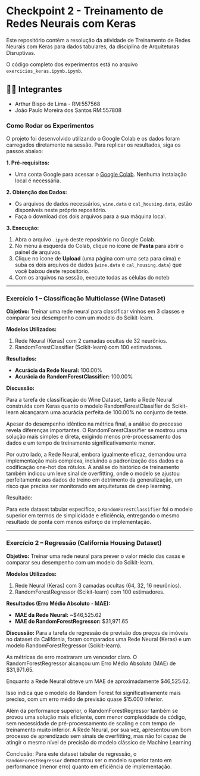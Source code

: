 # Checkpoint 2 - Treinamento de Redes Neurais com Keras

Este repositório contém a resolução da atividade de Treinamento de Redes Neurais com Keras para dados tabulares, da disciplina de Arquiteturas Disruptivas.

O código completo dos experimentos está no arquivo `exercicios_keras.ipynb.ipynb`.

## 👨‍💻 Integrantes

- Arthur Bispo de Lima - RM:557568
- João Paulo Moreira dos Santos RM:557808

### Como Rodar os Experimentos

O projeto foi desenvolvido utilizando o Google Colab e os dados foram carregados diretamente na sessão. Para replicar os resultados, siga os passos abaixo:

**1. Pré-requisitos:**
* Uma conta Google para acessar o [Google Colab](https://colab.research.google.com/). Nenhuma instalação local é necessária.

**2. Obtenção dos Dados:**
* Os arquivos de dados necessários, `wine.data` e `cal_housing.data`, estão disponíveis neste próprio repositório.
* Faça o download dos dois arquivos para a sua máquina local.

**3. Execução:**
1.  Abra o arquivo `.ipynb` deste repositório no Google Colab.
2.  No menu à esquerda do Colab, clique no ícone de **Pasta** para abrir o painel de arquivos.
3.  Clique no ícone de **Upload** (uma página com uma seta para cima) e suba os dois arquivos de dados (`wine.data` e `cal_housing.data`) que você baixou deste repositório.
4.  Com os arquivos na sessão, execute todas as células do noteb
---

### Exercício 1 – Classificação Multiclasse (Wine Dataset)

**Objetivo:** Treinar uma rede neural para classificar vinhos em 3 classes e comparar seu desempenho com um modelo do Scikit-learn.

**Modelos Utilizados:**
1.  Rede Neural (Keras) com 2 camadas ocultas de 32 neurônios.
2.  RandomForestClassifier (Scikit-learn) com 100 estimadores.

**Resultados:**
* **Acurácia da Rede Neural:** 100.00%
* **Acurácia do RandomForestClassifier:** 100.00%

**Discussão:**

Para a tarefa de classificação do Wine Dataset, tanto a Rede Neural construída com Keras quanto o modelo RandomForestClassifier do Scikit-learn alcançaram uma acurácia perfeita de 100.00% no conjunto de teste.

Apesar do desempenho idêntico na métrica final, a análise do processo revela diferenças importantes. O RandomForestClassifier se mostrou uma solução mais simples e direta, exigindo menos pré-processamento dos dados e um tempo de treinamento significativamente menor.

Por outro lado, a Rede Neural, embora igualmente eficaz, demandou uma implementação mais complexa, incluindo a padronização dos dados e a codificação one-hot dos rótulos. A análise do histórico de treinamento também indicou um leve sinal de overfitting, onde o modelo se ajustou perfeitamente aos dados de treino em detrimento da generalização, um risco que precisa ser monitorado em arquiteturas de deep learning.

Resultado:

Para este dataset tabular específico, o `RandomForestClassifier` foi o modelo superior em termos de simplicidade e eficiência, entregando o mesmo resultado de ponta com menos esforço de implementação.

---

### Exercício 2 – Regressão (California Housing Dataset)

**Objetivo:** Treinar uma rede neural para prever o valor médio das casas e comparar seu desempenho com um modelo do Scikit-learn.

**Modelos Utilizados:**
1.  Rede Neural (Keras) com 3 camadas ocultas (64, 32, 16 neurônios).
2.  RandomForestRegressor (Scikit-learn) com 100 estimadores.

**Resultados (Erro Médio Absoluto - MAE):**
* **MAE da Rede Neural:** ~$46,525.62
* **MAE do RandomForestRegressor:** $31,971.65

**Discussão:**
Para a tarefa de regressão de previsão dos preços de imóveis no dataset da Califórnia, foram comparados uma Rede Neural (Keras) e um modelo RandomForestRegressor (Scikit-learn).

As métricas de erro mostraram um vencedor claro. O RandomForestRegressor alcançou um Erro Médio Absoluto (MAE) de $31,971.65. 

Enquanto a Rede Neural obteve um MAE de aproximadamente $46,525.62. 

Isso indica que o modelo de Random Forest foi significativamente mais preciso, com um erro médio de previsão quase $15.000 inferior.

Além da performance superior, o RandomForestRegressor também se provou uma solução mais eficiente, com menor complexidade de código, sem necessidade de pré-processamento de scaling e com tempo de treinamento muito inferior. A Rede Neural, por sua vez, apresentou um bom processo de aprendizado sem sinais de overfitting, mas não foi capaz de atingir o mesmo nível de precisão do modelo clássico de Machine Learning.

Conclusão: Para este dataset tabular de regressão, o `RandomForestRegressor` demonstrou ser o modelo superior tanto em performance (menor erro) quanto em eficiência de implementação.

